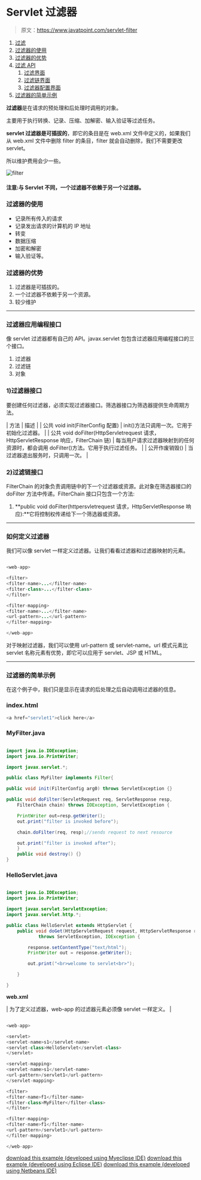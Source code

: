 # Servlet 过滤器

> 原文：<https://www.javatpoint.com/servlet-filter>

1.  [过滤](#)
2.  [过滤器的使用](#filterusage)
3.  [过滤器的优势](#filteradvantage)
4.  [过滤 API](#filterapi)
    1.  [过滤界面](#filterinterface)
    2.  [过滤链界面](#filterchain)
    3.  [过滤器配置界面](#filterconfig)
5.  [过滤器的简单示例](#filterex)

**过滤器**是在请求的预处理和后处理时调用的对象。

主要用于执行转换、记录、压缩、加解密、输入验证等过滤任务。

**servlet 过滤器是可插拔的**，即它的条目是在 web.xml 文件中定义的，如果我们从 web.xml 文件中删除 filter 的条目，filter 就会自动删除，我们不需要更改 servlet。

所以维护费用会少一些。

![filter](../img/1c0dc947fd218790a339e732def5759e.png)

#### 注意:与 Servlet 不同，一个过滤器不依赖于另一个过滤器。

### 过滤器的使用

*   记录所有传入的请求
*   记录发出请求的计算机的 IP 地址
*   转变
*   数据压缩
*   加密和解密
*   输入验证等。

### 过滤器的优势

1.  过滤器是可插拔的。
2.  一个过滤器不依赖于另一个资源。
3.  较少维护

* * *

### 过滤器应用编程接口

像 servlet 过滤器都有自己的 API。javax.servlet 包包含过滤器应用编程接口的三个接口。

1.  过滤器
2.  过滤链
3.  对象

### 1)过滤器接口

要创建任何过滤器，必须实现过滤器接口。筛选器接口为筛选器提供生命周期方法。

| 方法 | 描述 |
| 公共 void init(FilterConfig 配置) | init()方法只调用一次。它用于初始化过滤器。 |
| 公共 void doFilter(HttpServletrequest 请求，HttpServletResponse 响应，FilterChain 链) | 每当用户请求过滤器映射到的任何资源时，都会调用 doFilter()方法。它用于执行过滤任务。 |
| 公开作废销毁() | 当过滤器退出服务时，只调用一次。 |

### 2)过滤链接口

FilterChain 的对象负责调用链中的下一个过滤器或资源。此对象在筛选器接口的 doFilter 方法中传递。FilterChain 接口只包含一个方法:

1.  **public void doFilter(httpersvletrequest 请求，HttpServletResponse 响应):**它将控制权传递给下一个筛选器或资源。

* * *

### 如何定义过滤器

我们可以像 servlet 一样定义过滤器。让我们看看过滤器和过滤器映射的元素。

```java

<web-app>

<filter>
<filter-name>...</filter-name>
<filter-class>...</filter-class>
</filter>

<filter-mapping>
<filter-name>...</filter-name>
<url-pattern>...</url-pattern>
</filter-mapping>

</web-app>

```

对于映射过滤器，我们可以使用 url-pattern 或 servlet-name。url 模式元素比 servlet 名称元素有优势，即它可以应用于 servlet、JSP 或 HTML。

* * *

### 过滤器的简单示例

在这个例子中，我们只是显示在请求的后处理之后自动调用过滤器的信息。

### index.html

```java
<a href="servlet1">click here</a>

```

### MyFilter.java

```java

import java.io.IOException;
import java.io.PrintWriter;

import javax.servlet.*;

public class MyFilter implements Filter{

public void init(FilterConfig arg0) throws ServletException {}

public void doFilter(ServletRequest req, ServletResponse resp,
	FilterChain chain) throws IOException, ServletException {

	PrintWriter out=resp.getWriter();
	out.print("filter is invoked before");

	chain.doFilter(req, resp);//sends request to next resource

	out.print("filter is invoked after");
	}
	public void destroy() {}
}

```

### HelloServlet.java

```java

import java.io.IOException;
import java.io.PrintWriter;

import javax.servlet.ServletException;
import javax.servlet.http.*;

public class HelloServlet extends HttpServlet {
	public void doGet(HttpServletRequest request, HttpServletResponse response)
			throws ServletException, IOException {

		response.setContentType("text/html");
		PrintWriter out = response.getWriter();

		out.print("<br>welcome to servlet<br>");

	}

}

```

**web.xml**

| 为了定义过滤器，web-app 的过滤器元素必须像 servlet 一样定义。 |

```java

<web-app>

<servlet>
<servlet-name>s1</servlet-name>
<servlet-class>HelloServlet</servlet-class>
</servlet>

<servlet-mapping>
<servlet-name>s1</servlet-name>
<url-pattern>/servlet1</url-pattern>
</servlet-mapping>

<filter>
<filter-name>f1</filter-name>
<filter-class>MyFilter</filter-class>
</filter>

<filter-mapping>
<filter-name>f1</filter-name>
<url-pattern>/servlet1</url-pattern>
</filter-mapping>

</web-app>

```

[download this example (developed using Myeclipse IDE)](https://static.javatpoint.com/src/servlet/filter1.zip)
[download this example (developed using Eclipse IDE)](https://static.javatpoint.com/src/servlet/eclipse/filter1.zip)
[download this example (developed using Netbeans IDE)](https://static.javatpoint.com/src/servlet/netbeans/filter1.zip)